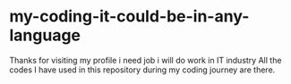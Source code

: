 # my-coding-it-could-be-in-any-language
Thanks for visiting my profile
i need job 
i will do work in IT industry
All the codes I have used in this repository during my coding journey are there. 
